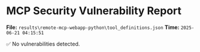 # MCP Security Vulnerability Report
**File:** `results\remote-mcp-webapp-python\tool_definitions.json`
**Time:** `2025-06-21 04:15:51`

✅ No vulnerabilities detected.